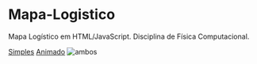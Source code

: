 # Mapa-Logistico
Mapa Logístico em HTML/JavaScript. Disciplina de Física Computacional.

[Simples](https://gamts.github.io/Mapa-Logistico/mapa_logistico_simples.html) [Animado](https://gamts.github.io/Mapa-Logistico/mapa_logistico_animado.html)
![ambos](https://gamts.github.io/Mapa-Logistico/ambos.png)
